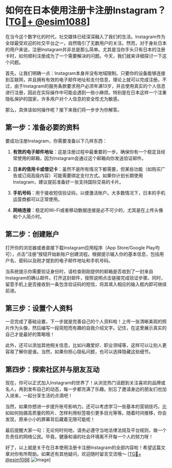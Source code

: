 # 如何在日本使用注册卡注册Instagram？[[TG💪+ @esim1088](https://t.me/s/esim1088)]

在当今这个数字化的时代，社交媒体已经深深融入了我们的生活。Instagram作为全球最受欢迎的社交平台之一，自然吸引了无数用户的关注。然而，对于身处日本的用户来说，注册Instagram并非总是那么简单。尤其是当你手头只有日本的注册卡时，如何顺利注册成为了一个需要解决的问题。今天，我们就来详细探讨一下这个问题。

首先，让我们明确一点：Instagram本身并没有地域限制。只要你的设备能够连接到互联网，并且拥有有效的电子邮件地址和支付信息，理论上就可以完成注册。不过，由于Instagram的服务条款要求用户必须年满13岁，并且使用真实的个人信息进行注册，因此在实际操作中可能会遇到一些小麻烦。特别是在日本这样一个注重隐私保护的国家，许多用户对个人信息的安全性尤为敏感。

那么，具体该如何操作呢？接下来我们将一步步为你解答。

## 第一步：准备必要的资料

要成功注册Instagram，你需要准备以下几样东西：

1. **有效的电子邮件地址**：这是注册过程中最重要的一步。确保你有一个稳定且经常使用的邮箱，因为Instagram会通过这个邮箱向你发送验证邮件。
   
2. **日本的信用卡或借记卡**：虽然不是所有情况下都需要，但某些功能（如购买广告或订阅高级内容）可能需要绑定支付方式。如果你计划长期使用Instagram，建议提前准备好一张支持国际交易的卡片。

3. **手机号码**：用于接收短信验证码，以便激活账户。大多数情况下，日本的手机运营商都可以正常使用。

4. **网络连接**：稳定的Wi-Fi或者移动数据连接是必不可少的，尤其是在上传头像和个人简介时。

## 第二步：创建账户

打开你的浏览器或者直接下载Instagram应用程序（App Store/Google Play均可），点击“注册”按钮开始新账户创建流程。根据提示输入你的基本信息，包括用户名、密码以及刚才提到的电子邮件地址和手机号码。

当系统提示你需要验证身份时，请检查刚刚提供的邮箱是否收到了一封来自Instagram的确认邮件。打开这封邮件，按照说明点击链接完成验证步骤。同时，留意手机上是否接收到一条包含验证码的短信，将其填入相应的输入框内即可继续前进。

## 第三步：设置个人资料

一旦完成了基础设置，下一步就是完善自己的个人资料啦！上传一张清晰美观的照片作为头像，然后编写一段简短而有趣的自我介绍文字。记住，在这里展示真实的自己才是最好的策略哦！

此外，还可以添加其他相关信息，比如兴趣爱好、职业领域等，这样可以让别人更容易了解你是谁。当然，如果你担心隐私问题，也可以选择隐藏这些细节。

## 第四步：探索社区并与朋友互动

现在，你可以正式加入Instagram的世界了！从浏览热门话题到关注喜欢的品牌或名人，再到发布自己的动态，每一步都充满了乐趣。别忘了邀请身边的朋友们也加入进来，一起分享生活的点滴吧！

当然，如果你想进一步提升账号影响力，还可以考虑学习一些基本的营销技巧，比如如何拍摄高质量的照片、怎样利用标签吸引更多目光等等。随着时间推移，你会发现，原来小小的屏幕背后藏着无限可能呢！

最后提醒大家一句：无论何时何地，请务必遵守当地法律法规及平台规则，做一个负责任的网络公民。毕竟，健康和谐的社会环境离不开每一个人的努力呀！

好了，以上就是关于在日本使用注册卡注册Instagram的全部内容啦！希望这篇文章对你有所帮助。如果还有其他疑问，欢迎随时留言交流哦～ [[TG💪+ @esim1088](https://t.me/s/esim1088) ![Image](https://i.postimg.cc/4NQfJmqS/Snipaste-2025-05-13-00-14-12.png)]
